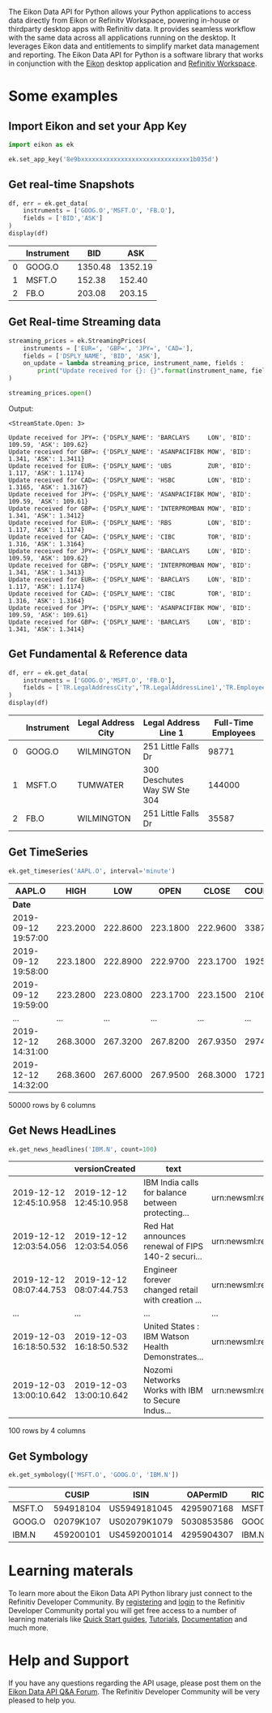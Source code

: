 The Eikon Data API for Python allows your Python applications to access data 
directly from Eikon or Refinitv Workspace, powering in-house or thirdparty 
desktop apps with Refinitiv data. It provides seamless workflow with the same 
data across all applications running on the desktop. It leverages Eikon data 
and entitlements to simplify market data management and reporting.
The Eikon Data API for Python is a software library that works in conjunction 
with the [Eikon](http://solutions.refinitiv.com/eikon-trading-software) 
desktop application and 
[Refinitiv Workspace](https://www.refinitiv.com/en/products/refinitiv-workspace-wealth).

# Some examples

## Import Eikon and set your App Key

```python
import eikon as ek

ek.set_app_key('8e9bxxxxxxxxxxxxxxxxxxxxxxxxxxxxxx1b035d')
```

## Get real-time Snapshots

```python
df, err = ek.get_data(
    instruments = ['GOOG.O','MSFT.O', 'FB.O'], 
    fields = ['BID','ASK']
)
display(df)
```

|   | Instrument | BID | ASK |
| --- | ---------- | --- | --- |
| 0 | GOOG.O | 1350.48 | 1352.19 |
| 1 | MSFT.O | 152.38 | 152.40 |
| 2 | FB.O | 203.08 | 203.15 |

## Get Real-time Streaming data

```python
streaming_prices = ek.StreamingPrices(
    instruments = ['EUR=', 'GBP=', 'JPY=', 'CAD='], 
    fields = ['DSPLY_NAME', 'BID', 'ASK'],
    on_update = lambda streaming_price, instrument_name, fields : 
        print("Update received for {}: {}".format(instrument_name, fields))
)

streaming_prices.open()
```
Output:

    <StreamState.Open: 3>

    Update received for JPY=: {'DSPLY_NAME': 'BARCLAYS     LON', 'BID': 109.59, 'ASK': 109.62}
    Update received for GBP=: {'DSPLY_NAME': 'ASANPACIFIBK MOW', 'BID': 1.341, 'ASK': 1.3411}
    Update received for EUR=: {'DSPLY_NAME': 'UBS          ZUR', 'BID': 1.117, 'ASK': 1.1174}
    Update received for CAD=: {'DSPLY_NAME': 'HSBC         LON', 'BID': 1.3165, 'ASK': 1.3167}
    Update received for JPY=: {'DSPLY_NAME': 'ASANPACIFIBK MOW', 'BID': 109.59, 'ASK': 109.61}
    Update received for GBP=: {'DSPLY_NAME': 'INTERPROMBAN MOW', 'BID': 1.341, 'ASK': 1.3412}
    Update received for EUR=: {'DSPLY_NAME': 'RBS          LON', 'BID': 1.117, 'ASK': 1.1174}
    Update received for CAD=: {'DSPLY_NAME': 'CIBC         TOR', 'BID': 1.316, 'ASK': 1.3164}
    Update received for JPY=: {'DSPLY_NAME': 'BARCLAYS     LON', 'BID': 109.59, 'ASK': 109.62}
    Update received for GBP=: {'DSPLY_NAME': 'INTERPROMBAN MOW', 'BID': 1.341, 'ASK': 1.3413}
    Update received for EUR=: {'DSPLY_NAME': 'BARCLAYS     LON', 'BID': 1.117, 'ASK': 1.1174}
    Update received for CAD=: {'DSPLY_NAME': 'CIBC         TOR', 'BID': 1.316, 'ASK': 1.3164}
    Update received for JPY=: {'DSPLY_NAME': 'ASANPACIFIBK MOW', 'BID': 109.59, 'ASK': 109.61}
    Update received for GBP=: {'DSPLY_NAME': 'BARCLAYS     LON', 'BID': 1.341, 'ASK': 1.3414}


## Get Fundamental & Reference data 

```python
df, err = ek.get_data(
    instruments = ['GOOG.O','MSFT.O', 'FB.O'], 
    fields = ['TR.LegalAddressCity','TR.LegalAddressLine1','TR.Employees']
)
display(df)
```
|   | Instrument | Legal Address City | Legal Address Line 1 | Full-Time Employees |
| --- | ---------- | ------------------ | -------------------- | ------------------- |
| 0 | GOOG.O | WILMINGTON | 251 Little Falls Dr | 98771 |
| 1 | MSFT.O | TUMWATER | 300 Deschutes Way SW Ste 304 | 144000 |
| 2 | FB.O | WILMINGTON | 251 Little Falls Dr | 35587 |

## Get TimeSeries

```python
ek.get_timeseries('AAPL.O', interval='minute')
```
| AAPL.O | HIGH | LOW | OPEN | CLOSE | COUNT | VOLUME |
| ---- | --- | --- | --- | --- | --- | --- |
| **Date** |   |   |   |   |   |   |
| 2019-09-12 19:57:00 | 223.2000 | 222.8600 | 223.1800 | 222.9600 | 3387.0 | 267258.0 |
| 2019-09-12 19:58:00 | 223.1800 | 222.8900 | 222.9700 | 223.1700 | 1925.0 | 210251.0 |
| 2019-09-12 19:59:00 | 223.2800 | 223.0800 | 223.1700 | 223.1500 | 2106.0 | 223191.0 |
| ... | ... | ... | ... | ... | ... | ... |
| 2019-12-12 14:31:00 | 268.3000 | 267.3200 | 267.8200 | 267.9350 | 2974.0 | 724278.0 |
| 2019-12-12 14:32:00 | 268.3600 | 267.6000 | 267.9500 | 268.3000 | 1721.0 | 193413.0 |

50000 rows by 6 columns

## Get News HeadLines


```python
ek.get_news_headlines('IBM.N', count=100)
```
|   | versionCreated | text | storyId | sourceCode |
| --- | -------------- | ---- | ------- | ---------- |
| 2019-12-12 12:45:10.958 | 2019-12-12 12:45:10.958 | IBM India calls for balance between protecting... | urn:newsml:reuters.com:20191212:nNRAafsi86:1 | NS:ASNEWS |
| 2019-12-12 12:03:54.056 | 2019-12-12 12:03:54.056 | Red Hat announces renewal of FIPS 140-2 securi... | urn:newsml:reuters.com:20191212:nNRAafs2g9:1 | NS:DATMTR |
| 2019-12-12 08:07:44.753 | 2019-12-12 08:07:44.753 | Engineer forever changed retail with creation ... | urn:newsml:reuters.com:20191212:nNRAafpj8v:1 | NS:GLOBML |
| ... | ... | ... | ... | ... |
| 2019-12-03 16:18:50.532 | 2019-12-03 16:18:50.532 | United States : IBM Watson Health Demonstrates... | urn:newsml:reuters.com:20191203:nNRAad1a5r:1 | NS:ECLPCM |
| 2019-12-03 13:00:10.642 | 2019-12-03 13:00:10.642 | Nozomi Networks Works with IBM to Secure Indus... | urn:newsml:reuters.com:20191203:nGNX8Yr8Hy:1 | NS:GNW |

100 rows by 4 columns

## Get Symbology

```python
ek.get_symbology(['MSFT.O', 'GOOG.O', 'IBM.N'])
```
|   | CUSIP | ISIN | OAPermID | RIC | SEDOL | ticker |
| --- | ----- | ---- | -------- | --- | ----- | ------ |
| MSFT.O | 594918104 | US5949181045 | 4295907168 | MSFT.O | NaN | MSFT |
| GOOG.O | 02079K107 | US02079K1079 | 5030853586 | GOOG.O | NaN | GOOG |
| IBM.N | 459200101 | US4592001014 | 4295904307 | IBM.N | 2005973 | IBM |

# Learning materals

 To learn more about the Eikon Data API Python library just connect to the Refinitiv Developer Community. By [registering](https://developers.refinitiv.com/iam/register) and [login](https://developers.refinitiv.com/iam/login) to the Refinitiv Developer Community portal you will get free access to a number of learning materials like [Quick Start guides](https://developers.refinitiv.com/eikon-apis/eikon-data-api/quick-start), [Tutorials](https://developers.refinitiv.com/eikon-apis/eikon-data-api/learning), [Documentation](https://developers.refinitiv.com/eikon-apis/eikon-data-api/docs) and much more.  

# Help and Support

If you have any questions regarding the API usage, please post them on the [Eikon Data API Q&A Forum](https://community.developers.thomsonreuters.com/spaces/92/index.html). The Refinitiv Developer Community will be very pleased to help you. 


